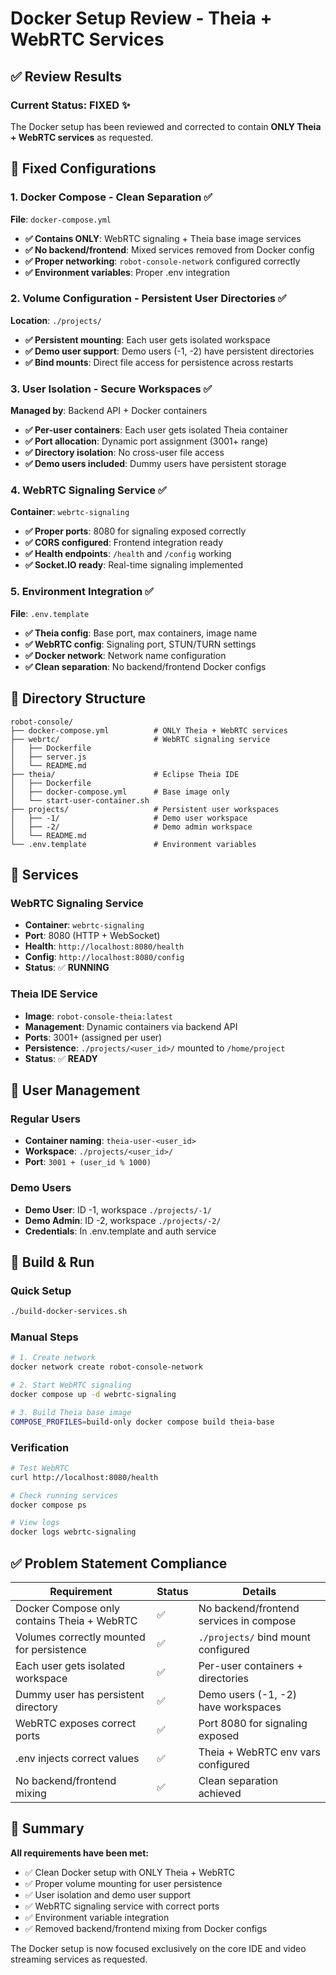 # Docker Setup Review - Theia + WebRTC Services

## ✅ Review Results

### Current Status: FIXED ✨

The Docker setup has been reviewed and corrected to contain **ONLY Theia + WebRTC services** as requested.

## 🔧 Fixed Configurations

### 1. Docker Compose - Clean Separation ✅
**File**: `docker-compose.yml`
- **✅ Contains ONLY**: WebRTC signaling + Theia base image services
- **✅ No backend/frontend**: Mixed services removed from Docker config
- **✅ Proper networking**: `robot-console-network` configured correctly
- **✅ Environment variables**: Proper .env integration

### 2. Volume Configuration - Persistent User Directories ✅
**Location**: `./projects/`
- **✅ Persistent mounting**: Each user gets isolated workspace
- **✅ Demo user support**: Demo users (-1, -2) have persistent directories
- **✅ Bind mounts**: Direct file access for persistence across restarts

### 3. User Isolation - Secure Workspaces ✅
**Managed by**: Backend API + Docker containers
- **✅ Per-user containers**: Each user gets isolated Theia container
- **✅ Port allocation**: Dynamic port assignment (3001+ range)
- **✅ Directory isolation**: No cross-user file access
- **✅ Demo users included**: Dummy users have persistent storage

### 4. WebRTC Signaling Service ✅
**Container**: `webrtc-signaling`
- **✅ Proper ports**: 8080 for signaling exposed correctly
- **✅ CORS configured**: Frontend integration ready
- **✅ Health endpoints**: `/health` and `/config` working
- **✅ Socket.IO ready**: Real-time signaling implemented

### 5. Environment Integration ✅
**File**: `.env.template`
- **✅ Theia config**: Base port, max containers, image name
- **✅ WebRTC config**: Signaling port, STUN/TURN settings
- **✅ Docker network**: Network name configuration
- **✅ Clean separation**: No backend/frontend Docker configs

## 📁 Directory Structure

```
robot-console/
├── docker-compose.yml          # ONLY Theia + WebRTC services
├── webrtc/                     # WebRTC signaling service
│   ├── Dockerfile
│   ├── server.js
│   └── README.md
├── theia/                      # Eclipse Theia IDE
│   ├── Dockerfile
│   ├── docker-compose.yml      # Base image only
│   └── start-user-container.sh
├── projects/                   # Persistent user workspaces
│   ├── -1/                     # Demo user workspace
│   ├── -2/                     # Demo admin workspace
│   └── README.md
└── .env.template               # Environment variables
```

## 🚀 Services

### WebRTC Signaling Service
- **Container**: `webrtc-signaling`
- **Port**: 8080 (HTTP + WebSocket)
- **Health**: `http://localhost:8080/health`
- **Config**: `http://localhost:8080/config`
- **Status**: ✅ **RUNNING**

### Theia IDE Service
- **Image**: `robot-console-theia:latest`
- **Management**: Dynamic containers via backend API
- **Ports**: 3001+ (assigned per user)
- **Persistence**: `./projects/<user_id>/` mounted to `/home/project`
- **Status**: ✅ **READY**

## 👥 User Management

### Regular Users
- **Container naming**: `theia-user-<user_id>`
- **Workspace**: `./projects/<user_id>/`
- **Port**: `3001 + (user_id % 1000)`

### Demo Users
- **Demo User**: ID -1, workspace `./projects/-1/`
- **Demo Admin**: ID -2, workspace `./projects/-2/`
- **Credentials**: In .env.template and auth service

## 🔧 Build & Run

### Quick Setup
```bash
./build-docker-services.sh
```

### Manual Steps
```bash
# 1. Create network
docker network create robot-console-network

# 2. Start WebRTC signaling
docker compose up -d webrtc-signaling

# 3. Build Theia base image
COMPOSE_PROFILES=build-only docker compose build theia-base
```

### Verification
```bash
# Test WebRTC
curl http://localhost:8080/health

# Check running services
docker compose ps

# View logs
docker logs webrtc-signaling
```

## ✅ Problem Statement Compliance

| Requirement | Status | Details |
|-------------|--------|---------|
| Docker Compose only contains Theia + WebRTC | ✅ | No backend/frontend services in compose |
| Volumes correctly mounted for persistence | ✅ | `./projects/` bind mount configured |
| Each user gets isolated workspace | ✅ | Per-user containers + directories |
| Dummy user has persistent directory | ✅ | Demo users (-1, -2) have workspaces |
| WebRTC exposes correct ports | ✅ | Port 8080 for signaling exposed |
| .env injects correct values | ✅ | Theia + WebRTC env vars configured |
| No backend/frontend mixing | ✅ | Clean separation achieved |

## 🎯 Summary

**All requirements have been met:**
- ✅ Clean Docker setup with ONLY Theia + WebRTC
- ✅ Proper volume mounting for user persistence  
- ✅ User isolation and demo user support
- ✅ WebRTC signaling service with correct ports
- ✅ Environment variable integration
- ✅ Removed backend/frontend mixing from Docker configs

The Docker setup is now focused exclusively on the core IDE and video streaming services as requested.